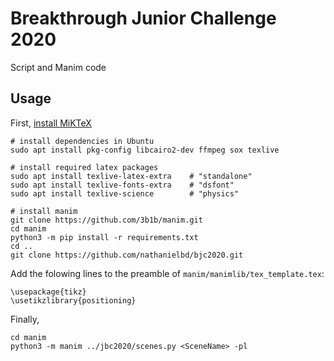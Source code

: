 # Breakthrough Junior Challenge 2020

Script and Manim code

## Usage

First, [install MiKTeX](https://miktex.org/download)

```
# install dependencies in Ubuntu
sudo apt install pkg-config libcairo2-dev ffmpeg sox texlive

# install required latex packages
sudo apt install texlive-latex-extra    # "standalone"
sudo apt install texlive-fonts-extra    # "dsfont"
sudo apt install texlive-science        # "physics"

# install manim
git clone https://github.com/3b1b/manim.git
cd manim
python3 -m pip install -r requirements.txt
cd ..
git clone https://github.com/nathanielbd/bjc2020.git
```

Add the folowing lines to the preamble of `manim/manimlib/tex_template.tex`:
```
\usepackage{tikz}
\usetikzlibrary{positioning}
```

Finally, 

```
cd manim
python3 -m manim ../jbc2020/scenes.py <SceneName> -pl
```
